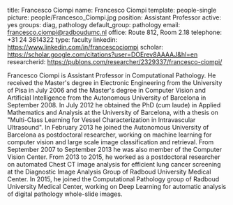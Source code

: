 title: Francesco Ciompi
name: Francesco Ciompi
template: people-single
picture: people/Francesco_Ciompi.jpg
position: Assistant Professor
active: yes
groups: diag, pathology
default_group: pathology
email: francesco.ciompi@radboudumc.nl
office: Route 812, Room 2.18
telephone: +31 24 3614322
type: faculty
linkedin: https://www.linkedin.com/in/francescociompi
scholar: https://scholar.google.com/citations?user=DOErev8AAAAJ&hl=en
researcherid: https://publons.com/researcher/2329337/francesco-ciompi/

Francesco Ciompi is Assistant Professor in Computational Pathology.
He received the Master's degree in Electronic Engineering from the University of Pisa in July 2006 and the Master's degree in Computer Vision and Artificial Intelligence from the Autonomous University of Barcelona in September 2008. In July 2012 he obtained the PhD (cum laude) in Applied Mathematics and Analysis at the University of Barcelona, with a thesis on "Multi-Class Learning for Vessel Characterization in Intravascular Ultrasound". In February 2013 he joined the Autonomous University of Barcelona as postdoctoral researcher, working on machine learning for computer vision and large scale image classification and retrieval. From September 2007 to September 2013 he was also member of the Computer Vision Center. From 2013 to 2015, he worked as a postdoctoral researcher on automated Chest CT image analysis for efficient lung cancer screening at the Diagnostic Image Analysis Group of Radboud University Medical Center.
In 2015, he joined the Computational Pathology group of Radboud University Medical Center, working on Deep Learning for automatic analysis of digital pathology whole-slide images.
